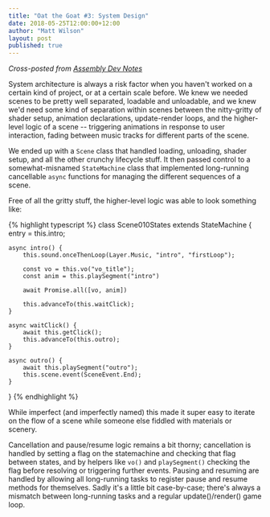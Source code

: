 ```yaml
---
title: "Oat the Goat #3: System Design"
date: 2018-05-25T12:00:00+12:00
author: "Matt Wilson"
layout: post
published: true
---
```


*Cross-posted from [Assembly Dev Notes](http://assemblyltd.com/devnotes/)*

System architecture is always a risk factor when you haven't worked on a certain kind of project, or at a certain scale before. We knew we needed scenes to be pretty well separated, loadable and unloadable, and we knew we'd need some kind of separation within scenes between the nitty-gritty of shader setup, animation declarations, update-render loops, and the higher-level logic of a scene -- triggering animations in response to user interaction, fading between music tracks for different parts of the scene.

We ended up with a `Scene` class that handled loading, unloading, shader setup, and all the other crunchy lifecycle stuff. It then passed control to a somewhat-misnamed `StateMachine` class that implemented long-running cancellable `async` functions for managing the different sequences of a scene.

Free of all the gritty stuff, the higher-level logic was able to look something like:

{% highlight typescript %}
class Scene010States extends StateMachine {
    entry = this.intro;

    async intro() {
        this.sound.onceThenLoop(Layer.Music, "intro", "firstLoop");

        const vo = this.vo("vo_title");
        const anim = this.playSegment("intro")

        await Promise.all([vo, anim])

        this.advanceTo(this.waitClick);
    }

    async waitClick() {
        await this.getClick();
        this.advanceTo(this.outro);
    }

    async outro() {
        await this.playSegment("outro");
        this.scene.event(SceneEvent.End);
    }
}
{% endhighlight %}

While imperfect (and imperfectly named) this made it super easy to iterate on the flow of a scene while someone else fiddled with materials or scenery.

Cancellation and pause/resume logic remains a bit thorny; cancellation is handled by setting a flag on the statemachine and checking that flag between states, and by helpers like `vo()` and `playSegment()` checking the flag before resolving or triggering further events. Pausing and resuming are handled by allowing all long-running tasks to register pause and resume methods for themselves. Sadly it's a little bit case-by-case; there's always a mismatch between long-running tasks and a regular update()/render() game loop.